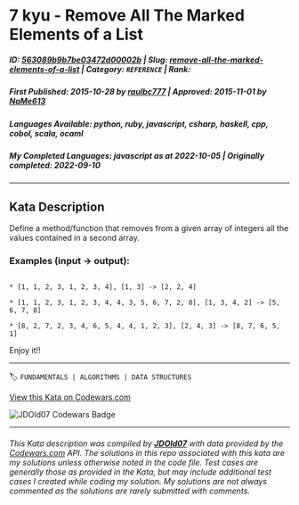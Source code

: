 # 7 kyu - Remove All The Marked Elements of a List

##### **ID**: [563089b9b7be03472d00002b](https://www.codewars.com/kata/563089b9b7be03472d00002b) | **Slug**: [remove-all-the-marked-elements-of-a-list](https://www.codewars.com/kata/563089b9b7be03472d00002b) | **Category**: `REFERENCE` | **Rank**: <span style="color:white">7 kyu</span>

##### **First Published**: 2015-10-28 ***by*** [raulbc777](https://www.codewars.com/users/raulbc777) | **Approved**: 2015-11-01 ***by*** [NaMe613](https://www.codewars.com/users/NaMe613)

##### **Languages Available**: python, ruby, javascript, csharp, haskell, cpp, cobol, scala, ocaml

##### **My Completed Languages**: javascript ***as at*** 2022-10-05 | **Originally completed**: 2022-09-10

---

## Kata Description


Define a method/function that removes from a given array of integers all the values contained in a second array.



### Examples (input -> output):

```

* [1, 1, 2, 3, 1, 2, 3, 4], [1, 3] -> [2, 2, 4]

* [1, 1, 2, 3, 1, 2, 3, 4, 4, 3, 5, 6, 7, 2, 8], [1, 3, 4, 2] -> [5, 6, 7, 8]

* [8, 2, 7, 2, 3, 4, 6, 5, 4, 4, 1, 2, 3], [2, 4, 3] -> [8, 7, 6, 5, 1]

```

Enjoy it!!





---


🏷 `FUNDAMENTALS | ALGORITHMS | DATA STRUCTURES`


[View this Kata on Codewars.com](https://www.codewars.com/kata/563089b9b7be03472d00002b)

![](https://www.codewars.com/users/jdold07/badges/large "JDOld07 Codewars Badge")

---

###### *This Kata description was compiled by [**JDOld07**](https://tpstech.dev) with data provided by the [Codewars.com](https://www.codewars.com) API.  The solutions in this repo associated with this kata are my solutions unless otherwise noted in the code file.  Test cases are generally those as provided in the Kata, but may include additional test cases I created while coding my solution.  My solutions are not always commented as the solutions are rarely submitted with comments.*
